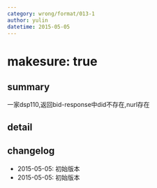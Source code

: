 ```yaml
---
category: wrong/format/013-1
author: yulin
datetime: 2015-05-05
---
```


# makesure: true

## summary

一家dsp110,返回bid-response中did不存在,nurl存在

## detail


## changelog

- 2015-05-05: 初始版本
- 2015-05-05: 初始版本
